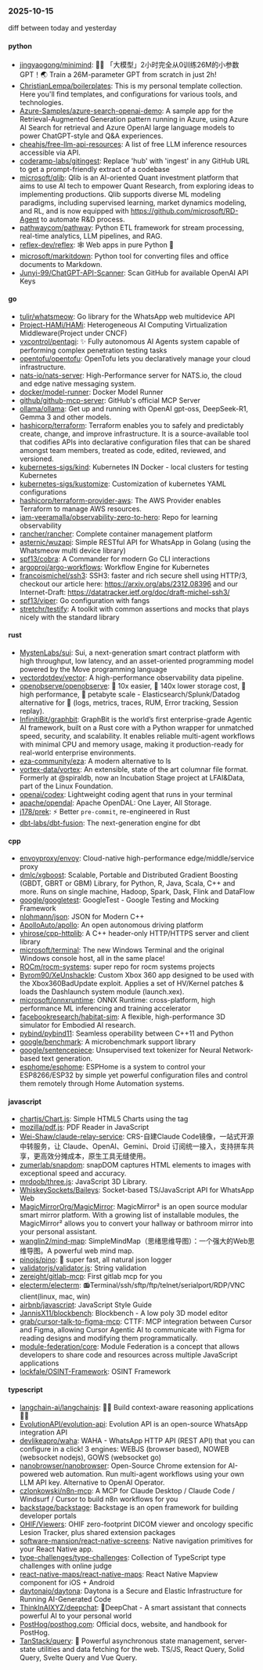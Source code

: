 ### 2025-10-15
diff between today and yesterday

#### python
* [jingyaogong/minimind](https://github.com/jingyaogong/minimind): 🚀🚀 「大模型」2小时完全从0训练26M的小参数GPT！🌏 Train a 26M-parameter GPT from scratch in just 2h!
* [ChristianLempa/boilerplates](https://github.com/ChristianLempa/boilerplates): This is my personal template collection. Here you'll find templates, and configurations for various tools, and technologies.
* [Azure-Samples/azure-search-openai-demo](https://github.com/Azure-Samples/azure-search-openai-demo): A sample app for the Retrieval-Augmented Generation pattern running in Azure, using Azure AI Search for retrieval and Azure OpenAI large language models to power ChatGPT-style and Q&A experiences.
* [cheahjs/free-llm-api-resources](https://github.com/cheahjs/free-llm-api-resources): A list of free LLM inference resources accessible via API.
* [coderamp-labs/gitingest](https://github.com/coderamp-labs/gitingest): Replace 'hub' with 'ingest' in any GitHub URL to get a prompt-friendly extract of a codebase
* [microsoft/qlib](https://github.com/microsoft/qlib): Qlib is an AI-oriented Quant investment platform that aims to use AI tech to empower Quant Research, from exploring ideas to implementing productions. Qlib supports diverse ML modeling paradigms, including supervised learning, market dynamics modeling, and RL, and is now equipped with https://github.com/microsoft/RD-Agent to automate R&D process.
* [pathwaycom/pathway](https://github.com/pathwaycom/pathway): Python ETL framework for stream processing, real-time analytics, LLM pipelines, and RAG.
* [reflex-dev/reflex](https://github.com/reflex-dev/reflex): 🕸️ Web apps in pure Python 🐍
* [microsoft/markitdown](https://github.com/microsoft/markitdown): Python tool for converting files and office documents to Markdown.
* [Junyi-99/ChatGPT-API-Scanner](https://github.com/Junyi-99/ChatGPT-API-Scanner): Scan GitHub for available OpenAI API Keys

#### go
* [tulir/whatsmeow](https://github.com/tulir/whatsmeow): Go library for the WhatsApp web multidevice API
* [Project-HAMi/HAMi](https://github.com/Project-HAMi/HAMi): Heterogeneous AI Computing Virtualization Middleware(Project under CNCF)
* [vxcontrol/pentagi](https://github.com/vxcontrol/pentagi): ✨ Fully autonomous AI Agents system capable of performing complex penetration testing tasks
* [opentofu/opentofu](https://github.com/opentofu/opentofu): OpenTofu lets you declaratively manage your cloud infrastructure.
* [nats-io/nats-server](https://github.com/nats-io/nats-server): High-Performance server for NATS.io, the cloud and edge native messaging system.
* [docker/model-runner](https://github.com/docker/model-runner): Docker Model Runner
* [github/github-mcp-server](https://github.com/github/github-mcp-server): GitHub's official MCP Server
* [ollama/ollama](https://github.com/ollama/ollama): Get up and running with OpenAI gpt-oss, DeepSeek-R1, Gemma 3 and other models.
* [hashicorp/terraform](https://github.com/hashicorp/terraform): Terraform enables you to safely and predictably create, change, and improve infrastructure. It is a source-available tool that codifies APIs into declarative configuration files that can be shared amongst team members, treated as code, edited, reviewed, and versioned.
* [kubernetes-sigs/kind](https://github.com/kubernetes-sigs/kind): Kubernetes IN Docker - local clusters for testing Kubernetes
* [kubernetes-sigs/kustomize](https://github.com/kubernetes-sigs/kustomize): Customization of kubernetes YAML configurations
* [hashicorp/terraform-provider-aws](https://github.com/hashicorp/terraform-provider-aws): The AWS Provider enables Terraform to manage AWS resources.
* [iam-veeramalla/observability-zero-to-hero](https://github.com/iam-veeramalla/observability-zero-to-hero): Repo for learning observability
* [rancher/rancher](https://github.com/rancher/rancher): Complete container management platform
* [asternic/wuzapi](https://github.com/asternic/wuzapi): Simple RESTful API for WhatsApp in Golang (using the Whatsmeow multi device library)
* [spf13/cobra](https://github.com/spf13/cobra): A Commander for modern Go CLI interactions
* [argoproj/argo-workflows](https://github.com/argoproj/argo-workflows): Workflow Engine for Kubernetes
* [francoismichel/ssh3](https://github.com/francoismichel/ssh3): SSH3: faster and rich secure shell using HTTP/3, checkout our article here: https://arxiv.org/abs/2312.08396 and our Internet-Draft: https://datatracker.ietf.org/doc/draft-michel-ssh3/
* [spf13/viper](https://github.com/spf13/viper): Go configuration with fangs
* [stretchr/testify](https://github.com/stretchr/testify): A toolkit with common assertions and mocks that plays nicely with the standard library

#### rust
* [MystenLabs/sui](https://github.com/MystenLabs/sui): Sui, a next-generation smart contract platform with high throughput, low latency, and an asset-oriented programming model powered by the Move programming language
* [vectordotdev/vector](https://github.com/vectordotdev/vector): A high-performance observability data pipeline.
* [openobserve/openobserve](https://github.com/openobserve/openobserve): 🚀 10x easier, 🚀 140x lower storage cost, 🚀 high performance, 🚀 petabyte scale - Elasticsearch/Splunk/Datadog alternative for 🚀 (logs, metrics, traces, RUM, Error tracking, Session replay).
* [InfinitiBit/graphbit](https://github.com/InfinitiBit/graphbit): GraphBit is the world’s first enterprise-grade Agentic AI framework, built on a Rust core with a Python wrapper for unmatched speed, security, and scalability. It enables reliable multi-agent workflows with minimal CPU and memory usage, making it production-ready for real-world enterprise environments.
* [eza-community/eza](https://github.com/eza-community/eza): A modern alternative to ls
* [vortex-data/vortex](https://github.com/vortex-data/vortex): An extensible, state of the art columnar file format. Formerly at @spiraldb, now an Incubation Stage project at LFAI&Data, part of the Linux Foundation.
* [openai/codex](https://github.com/openai/codex): Lightweight coding agent that runs in your terminal
* [apache/opendal](https://github.com/apache/opendal): Apache OpenDAL: One Layer, All Storage.
* [j178/prek](https://github.com/j178/prek): ⚡ Better `pre-commit`, re-engineered in Rust
* [dbt-labs/dbt-fusion](https://github.com/dbt-labs/dbt-fusion): The next-generation engine for dbt

#### cpp
* [envoyproxy/envoy](https://github.com/envoyproxy/envoy): Cloud-native high-performance edge/middle/service proxy
* [dmlc/xgboost](https://github.com/dmlc/xgboost): Scalable, Portable and Distributed Gradient Boosting (GBDT, GBRT or GBM) Library, for Python, R, Java, Scala, C++ and more. Runs on single machine, Hadoop, Spark, Dask, Flink and DataFlow
* [google/googletest](https://github.com/google/googletest): GoogleTest - Google Testing and Mocking Framework
* [nlohmann/json](https://github.com/nlohmann/json): JSON for Modern C++
* [ApolloAuto/apollo](https://github.com/ApolloAuto/apollo): An open autonomous driving platform
* [yhirose/cpp-httplib](https://github.com/yhirose/cpp-httplib): A C++ header-only HTTP/HTTPS server and client library
* [microsoft/terminal](https://github.com/microsoft/terminal): The new Windows Terminal and the original Windows console host, all in the same place!
* [ROCm/rocm-systems](https://github.com/ROCm/rocm-systems): super repo for rocm systems projects
* [Byrom90/XeUnshackle](https://github.com/Byrom90/XeUnshackle): Custom Xbox 360 app designed to be used with the Xbox360BadUpdate exploit. Applies a set of HV/Kernel patches & loads the Dashlaunch system module (launch.xex).
* [microsoft/onnxruntime](https://github.com/microsoft/onnxruntime): ONNX Runtime: cross-platform, high performance ML inferencing and training accelerator
* [facebookresearch/habitat-sim](https://github.com/facebookresearch/habitat-sim): A flexible, high-performance 3D simulator for Embodied AI research.
* [pybind/pybind11](https://github.com/pybind/pybind11): Seamless operability between C++11 and Python
* [google/benchmark](https://github.com/google/benchmark): A microbenchmark support library
* [google/sentencepiece](https://github.com/google/sentencepiece): Unsupervised text tokenizer for Neural Network-based text generation.
* [esphome/esphome](https://github.com/esphome/esphome): ESPHome is a system to control your ESP8266/ESP32 by simple yet powerful configuration files and control them remotely through Home Automation systems.

#### javascript
* [chartjs/Chart.js](https://github.com/chartjs/Chart.js): Simple HTML5 Charts using the <canvas> tag
* [mozilla/pdf.js](https://github.com/mozilla/pdf.js): PDF Reader in JavaScript
* [Wei-Shaw/claude-relay-service](https://github.com/Wei-Shaw/claude-relay-service): CRS-自建Claude Code镜像，一站式开源中转服务，让 Claude、OpenAI、Gemini、Droid 订阅统一接入，支持拼车共享，更高效分摊成本，原生工具无缝使用。
* [zumerlab/snapdom](https://github.com/zumerlab/snapdom): snapDOM captures HTML elements to images with exceptional speed and accuracy.
* [mrdoob/three.js](https://github.com/mrdoob/three.js): JavaScript 3D Library.
* [WhiskeySockets/Baileys](https://github.com/WhiskeySockets/Baileys): Socket-based TS/JavaScript API for WhatsApp Web
* [MagicMirrorOrg/MagicMirror](https://github.com/MagicMirrorOrg/MagicMirror): MagicMirror² is an open source modular smart mirror platform. With a growing list of installable modules, the MagicMirror² allows you to convert your hallway or bathroom mirror into your personal assistant.
* [wanglin2/mind-map](https://github.com/wanglin2/mind-map): SimpleMindMap（思绪思维导图）：一个强大的Web思维导图。A powerful web mind map.
* [pinojs/pino](https://github.com/pinojs/pino): 🌲 super fast, all natural json logger
* [validatorjs/validator.js](https://github.com/validatorjs/validator.js): String validation
* [zereight/gitlab-mcp](https://github.com/zereight/gitlab-mcp): First gitlab mcp for you
* [electerm/electerm](https://github.com/electerm/electerm): 📻Terminal/ssh/sftp/ftp/telnet/serialport/RDP/VNC client(linux, mac, win)
* [airbnb/javascript](https://github.com/airbnb/javascript): JavaScript Style Guide
* [JannisX11/blockbench](https://github.com/JannisX11/blockbench): Blockbench - A low poly 3D model editor
* [grab/cursor-talk-to-figma-mcp](https://github.com/grab/cursor-talk-to-figma-mcp): CTTF: MCP integration between Cursor and Figma, allowing Cursor Agentic AI to communicate with Figma for reading designs and modifying them programmatically.
* [module-federation/core](https://github.com/module-federation/core): Module Federation is a concept that allows developers to share code and resources across multiple JavaScript applications
* [lockfale/OSINT-Framework](https://github.com/lockfale/OSINT-Framework): OSINT Framework

#### typescript
* [langchain-ai/langchainjs](https://github.com/langchain-ai/langchainjs): 🦜🔗 Build context-aware reasoning applications 🦜🔗
* [EvolutionAPI/evolution-api](https://github.com/EvolutionAPI/evolution-api): Evolution API is an open-source WhatsApp integration API
* [devlikeapro/waha](https://github.com/devlikeapro/waha): WAHA - WhatsApp HTTP API (REST API) that you can configure in a click! 3 engines: WEBJS (browser based), NOWEB (websocket nodejs), GOWS (websocket go)
* [nanobrowser/nanobrowser](https://github.com/nanobrowser/nanobrowser): Open-Source Chrome extension for AI-powered web automation. Run multi-agent workflows using your own LLM API key. Alternative to OpenAI Operator.
* [czlonkowski/n8n-mcp](https://github.com/czlonkowski/n8n-mcp): A MCP for Claude Desktop / Claude Code / Windsurf / Cursor to build n8n workflows for you
* [backstage/backstage](https://github.com/backstage/backstage): Backstage is an open framework for building developer portals
* [OHIF/Viewers](https://github.com/OHIF/Viewers): OHIF zero-footprint DICOM viewer and oncology specific Lesion Tracker, plus shared extension packages
* [software-mansion/react-native-screens](https://github.com/software-mansion/react-native-screens): Native navigation primitives for your React Native app.
* [type-challenges/type-challenges](https://github.com/type-challenges/type-challenges): Collection of TypeScript type challenges with online judge
* [react-native-maps/react-native-maps](https://github.com/react-native-maps/react-native-maps): React Native Mapview component for iOS + Android
* [daytonaio/daytona](https://github.com/daytonaio/daytona): Daytona is a Secure and Elastic Infrastructure for Running AI-Generated Code
* [ThinkInAIXYZ/deepchat](https://github.com/ThinkInAIXYZ/deepchat): 🐬DeepChat - A smart assistant that connects powerful AI to your personal world
* [PostHog/posthog.com](https://github.com/PostHog/posthog.com): Official docs, website, and handbook for PostHog.
* [TanStack/query](https://github.com/TanStack/query): 🤖 Powerful asynchronous state management, server-state utilities and data fetching for the web. TS/JS, React Query, Solid Query, Svelte Query and Vue Query.
